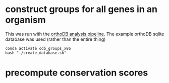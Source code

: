# construct groups for all genes in an organism

This was run with the [orthoDB analysis pipeline](https://github.com/jacksonh1/orthogroup_generation).
The example orthoDB sqlite database was used (rather than the entire thing)

```
conda activate odb_groups_x86
bash "./create_database.sh"
```

# precompute conservation scores


